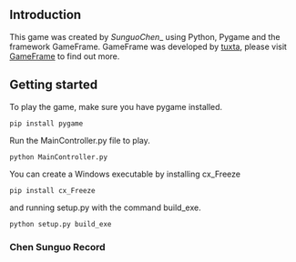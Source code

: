## Introduction

This game was created by _SunguoChen__ using Python, Pygame and the framework
GameFrame.
GameFrame was developed by [tuxta](https://github.com/tuxta/), please visit
[GameFrame](https://gameframeforpygame.wordpress.com/) to find out more.

## Getting started

To play the game, make sure you have pygame installed.
    
    pip install pygame

Run the MainController.py file to play. 
    
    python MainController.py

You can create a Windows executable by installing cx_Freeze 
    
    pip install cx_Freeze
and running setup.py with the command build_exe.
    
    python setup.py build_exe

### Chen Sunguo Record